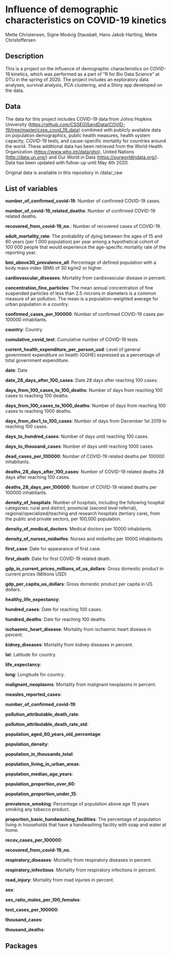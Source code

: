 Influence of demographic characteristics on COVID-19 kinetics
================
Mette Christensen, Signe Modvig Stausbøll, Hans Jakob Hartling, Mette
Christoffersen

## Description

This is a project on the influence of demographic characteristics on
COVID-19 kinetics, which was performed as a part of “R for Bio Data
Science” at DTU in the spring of 2020. The project includes an
exploratory data analyses, survival analysis, PCA clustering, and a
Shiny app developed on the data.

## Data

The data for this project includes COVID-19 data from Johns Hopkins
University
(<https://github.com/CSSEGISandData/COVID-19/tree/master/csse_covid_19_data>)
combined with publicly available data on population demographics, public
health measures, health system capacity, COVID-19 tests, and
cause-specific mortality for countries around the world. These
additional data has been retrieved from the World Health Organization
(<https://www.who.int/data/gho>), United Nations (<http://data.un.org/>)
and Our World in Data (<https://ourworldindata.org/>). Data has been
updated with follow-up until May 4th 2020.

Original data is available in this repository in /data/\_raw

## List of variables

**number\_of\_confirmed\_covid-19**: Number of confirmed COVID-19 cases.

**number\_of\_covid-19\_related\_deaths**: Number of confirmed COVID-19
related deaths.

**recovered\_from\_covid-19\_no.**: Number of recovered cases of
COVID-19.

**adult\_mortality\_rate**: The probability of dying between the ages of
15 and 60 years (per 1 000 population) per year among a hypothetical
cohort of 100 000 people that would experience the age-specific
mortality rate of the reporting year.

**bmi\_above30\_prevalence\_all**: Percentage of defined population with
a body mass index (BMI) of 30 kg/m2 or higher.

**cardiovascular\_diseases**: Mortality from cardiovascular disease in
percent.

**concentration\_fine\_particles**: The mean annual concentration of
fine suspended particles of less than 2.5 microns in diameters is a
common measure of air pollution. The mean is a population-weighted
average for urban population in a country.

**confirmed\_cases\_per\_100000**: Number of confirmed COVID-19 cases
per 100000 inhabitants.

**country**: Country

**cumulative\_covid\_test**: Cumulative number of COVID-19 tests.

**current\_health\_expenditure\_per\_person\_usd**: Level of general
government expenditure on health (GGHE) expressed as a percentage of
total government expenditure.

**date**: Date

**date\_28\_days\_after\_100\_cases**: Date 28 days after reaching 100
cases.

**days\_from\_100\_cases\_to\_100\_deaths**: Number of days from
reaching 100 cases to reaching 100 deaths.

**days\_from\_100\_cases\_to\_1000\_deaths**: Number of days from
reaching 100 cases to reaching 1000 deaths.

**days\_from\_dec1\_to\_100\_cases**: Number of days from December 1st
2019 to reaching 100 cases.

**days\_to\_hundred\_cases**: Number of days until reaching 100 cases.

**days\_to\_thousand\_cases**: Number of days until reaching 1000 cases.

**dead\_cases\_per\_100000**: Number of COVID-19 related deaths per
100000 inhabitants.

**deaths\_28\_days\_after\_100\_cases**: Number of COVID-19 related
deaths 28 days after reaching 100 cases.

**deaths\_28\_days\_per\_100000**: Number of COVID-19 related deaths per
100000 inhabitants.

**density\_of\_hospitals**: Number of hospitals, including the following
hospital categories: rural and district, provincial (second level
referral), regional/specialized/teaching and research hospitals
(tertiary care), from the public and private sectors, per 100,000
population.

**density\_of\_medical\_doctors**: Medical doctors per 10000
inhabitants.

**density\_of\_nurses\_midwifes**: Nurses and midwifes per 10000
inhabitants.

**first\_case**: Date for appearance of first case.

**first\_death**: Date for first COVID-19 related death.

**gdp\_in\_current\_prices\_millions\_of\_us\_dollars**: Gross domestic
product in current prices (Millions USD)

**gdp\_per\_capita\_us\_dollars**: Gross domestic product per capita in
US dollars.

**healthy\_life\_expectancy**:

**hundred\_cases**: Date for reaching 100 cases.

**hundred\_deaths**: Date for reaching 100 deaths.

**ischaemic\_heart\_disease**: Mortality from ischaemic heart disease in
percent.

**kidney\_diseases**: Mortality from kidney diseases in percent.

**lat**: Latitude for country.

**life\_expectancy**:

**long**: Longitude for country.

**malignant\_neoplasms**: Mortality from malignant neoplasms in percent.

**measles\_reported\_cases**:

**number\_of\_confirmed\_covid-19**:

**pollution\_attributable\_death\_rate**:

**pollution\_attributable\_death\_rate\_std**:

**population\_aged\_60\_years\_old\_percentage**:

**population\_density**:

**population\_in\_thousands\_total**:

**population\_living\_in\_urban\_areas**:

**population\_median\_age\_years**:

**population\_proportion\_over\_60**:

**population\_proportion\_under\_15**:

**prevalence\_smoking**: Percentage of population above age 15 years
smoking any tobacco product.

**proportion\_basic\_handwashing\_facilities**: The percentage of
population living in households that have a handwashing facility with
soap and water at home.

**recov\_cases\_per\_100000**:

**recovered\_from\_covid-19\_no.**

**respiratory\_diseases**: Mortality from respiratory diseases in
percent.

**respiratory\_infectious**: Mortality from respiratory infections in
percent.

**road\_injury**: Mortality from road injuries in percent.

**sex**:

**sex\_ratio\_males\_per\_100\_females**:

**test\_cases\_per\_100000**:

**thousand\_cases**:

**thousand\_deaths**:

## Packages
